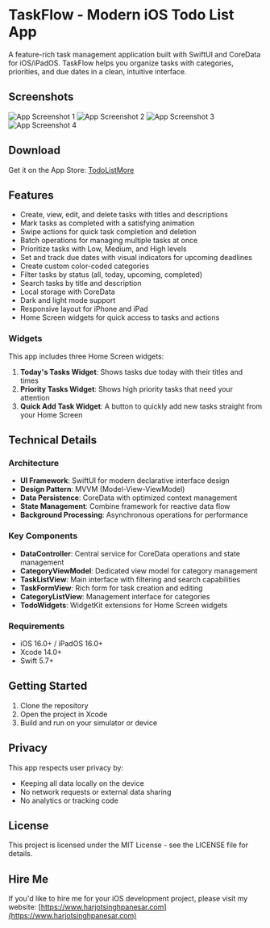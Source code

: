 # TaskFlow - Modern iOS Todo List App

A feature-rich task management application built with SwiftUI and CoreData for iOS/iPadOS. TaskFlow helps you organize tasks with categories, priorities, and due dates in a clean, intuitive interface.

## Screenshots

![App Screenshot 1](https://i.imgur.com/jzvbwt7.png) 
![App Screenshot 2](https://i.imgur.com/zAGd8B0.png)
![App Screenshot 3](https://i.imgur.com/e2ueY4A.png)
![App Screenshot 4](https://i.imgur.com/fDKA2RQ.png)

## Download

Get it on the App Store: [TodoListMore](https://apps.apple.com/in/app/todolistmore/id6744360427)

## Features

- Create, view, edit, and delete tasks with titles and descriptions
- Mark tasks as completed with a satisfying animation
- Swipe actions for quick task completion and deletion
- Batch operations for managing multiple tasks at once
- Prioritize tasks with Low, Medium, and High levels
- Set and track due dates with visual indicators for upcoming deadlines
- Create custom color-coded categories
- Filter tasks by status (all, today, upcoming, completed)
- Search tasks by title and description
- Local storage with CoreData
- Dark and light mode support
- Responsive layout for iPhone and iPad
- Home Screen widgets for quick access to tasks and actions

### Widgets

This app includes three Home Screen widgets:

1. **Today's Tasks Widget**: Shows tasks due today with their titles and times
2. **Priority Tasks Widget**: Shows high priority tasks that need your attention
3. **Quick Add Task Widget**: A button to quickly add new tasks straight from your Home Screen

## Technical Details

### Architecture
- **UI Framework**: SwiftUI for modern declarative interface design
- **Design Pattern**: MVVM (Model-View-ViewModel)
- **Data Persistence**: CoreData with optimized context management
- **State Management**: Combine framework for reactive data flow
- **Background Processing**: Asynchronous operations for performance

### Key Components
- **DataController**: Central service for CoreData operations and state management
- **CategoryViewModel**: Dedicated view model for category management
- **TaskListView**: Main interface with filtering and search capabilities
- **TaskFormView**: Rich form for task creation and editing
- **CategoryListView**: Management interface for categories
- **TodoWidgets**: WidgetKit extensions for Home Screen widgets

### Requirements
- iOS 16.0+ / iPadOS 16.0+
- Xcode 14.0+
- Swift 5.7+

## Getting Started

1. Clone the repository
2. Open the project in Xcode
3. Build and run on your simulator or device

## Privacy

This app respects user privacy by:
- Keeping all data locally on the device
- No network requests or external data sharing
- No analytics or tracking code

## License

This project is licensed under the MIT License - see the LICENSE file for details.

## Hire Me

If you'd like to hire me for your iOS development project, please visit my website:
[https://www.harjotsinghpanesar.com](https://www.harjotsinghpanesar.com)